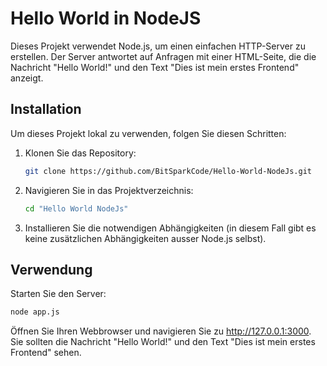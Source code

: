 # Hello World in NodeJS

Dieses Projekt verwendet Node.js, um einen einfachen HTTP-Server zu erstellen. Der Server antwortet auf Anfragen mit einer HTML-Seite, die die Nachricht "Hello World!" und den Text "Dies ist mein erstes Frontend" anzeigt.

## Installation

Um dieses Projekt lokal zu verwenden, folgen Sie diesen Schritten:

1. Klonen Sie das Repository:
   ```bash
   git clone https://github.com/BitSparkCode/Hello-World-NodeJs.git
   ```

2. Navigieren Sie in das Projektverzeichnis:
   ```bash
   cd "Hello World NodeJs"
   ```

3. Installieren Sie die notwendigen Abhängigkeiten (in diesem Fall gibt es keine zusätzlichen Abhängigkeiten ausser Node.js selbst).

## Verwendung

Starten Sie den Server:

```bash
node app.js
```
Öffnen Sie Ihren Webbrowser und navigieren Sie zu http://127.0.0.1:3000. Sie sollten die Nachricht "Hello World!" und den Text "Dies ist mein erstes Frontend" sehen.

